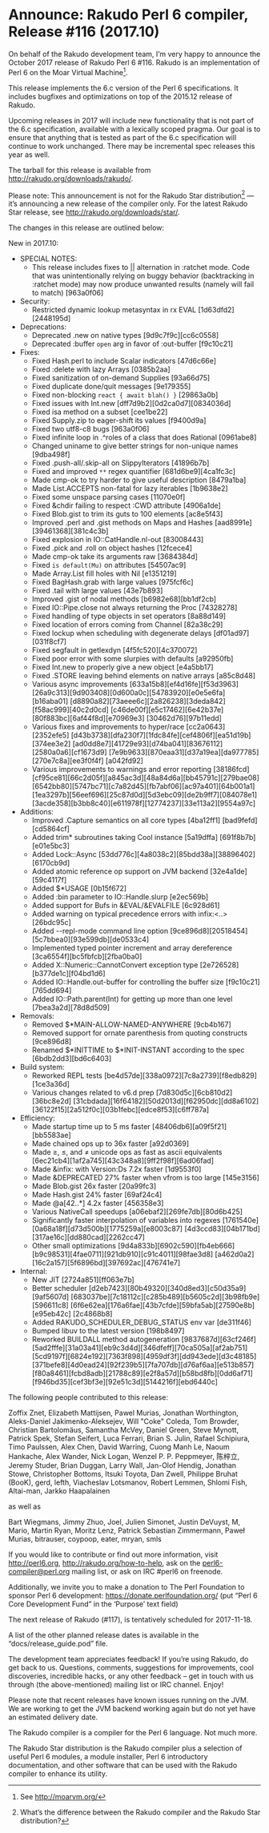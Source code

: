 # Announce: Rakudo Perl 6 compiler, Release #116 (2017.10)

On behalf of the Rakudo development team, I’m very happy to announce the
October 2017 release of Rakudo Perl 6 #116. Rakudo is an implementation of
Perl 6 on the Moar Virtual Machine[^1].

This release implements the 6.c version of the Perl 6 specifications.
It includes bugfixes and optimizations on top of
the 2015.12 release of Rakudo.

Upcoming releases in 2017 will include new functionality that is not
part of the 6.c specification, available with a lexically scoped
pragma. Our goal is to ensure that anything that is tested as part of the
6.c specification will continue to work unchanged. There may be incremental
spec releases this year as well.

The tarball for this release is available from <http://rakudo.org/downloads/rakudo/>.

Please note: This announcement is not for the Rakudo Star
distribution[^2] — it’s announcing a new release of the compiler
only. For the latest Rakudo Star release, see
<http://rakudo.org/downloads/star/>.

The changes in this release are outlined below:

New in 2017.10:
 + SPECIAL NOTES:
    + This release includes fixes to || alternation in :ratchet
      mode. Code that was unintentionally relying on buggy behavior
      (backtracking in :ratchet mode) may now produce unwanted
      results (namely will fail to match) [963a0f06]
 + Security:
    + Restricted dynamic lookup metasyntax in rx EVAL [1d63dfd2][2448195d]
 + Deprecations:
    + Deprecated .new on native types [9d9c7f9c][cc6c0558]
    + Deprecated :buffer `open` arg in favor of :out-buffer [f9c10c21]
 + Fixes:
    + Fixed Hash.perl to include Scalar indicators [47d6c66e]
    + Fixed :delete with lazy Arrays [0385b2aa]
    + Fixed sanitization of on-demand Supplies [93a66d75]
    + Fixed duplicate done/quit messages [9e179355]
    + Fixed non-blocking `react { await blah() }` [29863a0b]
    + Fixed issues with Int.new [dff7d9b2][0d2ca0d7][0834036d]
    + Fixed isa method on a subset [cee1be22]
    + Fixed Supply.zip to eager-shift its values [f9400d9a]
    + Fixed two utf8-c8 bugs [963a0f06]
    + Fixed infinite loop in .^roles of a class that does Rational [0961abe8]
    + Changed uniname to give better strings for non-unique names [9dba498f]
    + Fixed .push-all/.skip-all on SlippyIterators [41896b7b]
    + Fixed and improved `**` regex quantifier [681d6be9][4ca1fc3c]
    + Made cmp-ok to try harder to give useful description [8479a1ba]
    + Made List.ACCEPTS non-fatal for lazy iterables [1b9638e2]
    + Fixed some unspace parsing cases [11070e0f]
    + Fixed &chdir failing to respect :CWD attribute [4906a1de]
    + Fixed Blob.gist to trim its guts to 100 elements [ac8e5f43]
    + Improved .perl and .gist methods on Maps and Hashes [aad8991e]
        [39461368][381c4c3b]
    + Fixed explosion in IO::CatHandle.nl-out [83008443]
    + Fixed .pick and .roll on object hashes [12fcece4]
    + Made cmp-ok take its arguments raw [3684384d]
    + Fixed `is default(Mu)` on attributes [54507ac9]
    + Made Array.List fill holes with Nil [e1351219]
    + Fixed BagHash.grab with large values [975fcf6c]
    + Fixed .tail with large values [43e7b893]
    + Improved .gist of nodal methods [b6982e68][bb1df2cb]
    + Fixed IO::Pipe.close not always returning the Proc [74328278]
    + Fixed handling of type objects in set operators [8a88d149]
    + Fixed location of errors coming from Channel [82a38c29]
    + Fixed lockup when scheduling with degenerate delays [df01ad97][031f8cf7]
    + Fixed segfault in getlexdyn [4f5fc520][4c370072]
    + Fixed poor error with some slurpies with defaults [a92950fb]
    + Fixed Int.new to properly give a new object [e4a5bb17]
    + Fixed .STORE leaving behind elements on native arrays [a85c8d48]
    + Various async improvements [633a15b8][ef4d16fe][f53d3963]
        [26a9c313][9d903408][0d600a0c][54783920][e0e5e6fa][b16aba01]
        [d8890a82][73aeee6c][2a826238][3deda842][f58ac999][40c2d0cd]
        [c46de00f][e5c17462][6e42b37e][80f883bc][6af44f8d][e70969e3]
        [30462d76][97b11edd]
    + Various fixes and improvements to hyper/race [cc2a0643][2352efe5]
        [d43b3738][dfa230f7][1fdc84fe][cef4806f][ea51d19b][374ee3e2]
        [ad0dd8e7][41729e93][d74ba041][83676112][2580a0a6][cf1673d9]
        [7e9b9633][870eaa31][d37a19ea][da977785][270e7c8a][ee3f0f4f]
        [a042fd92]
    + Various improvements to warnings and error reporting [38186fcd]
        [cf95ce81][66c2d05f][a845ac3d][48a84d6a][bb45791c][279bae08]
        [6542bb80][5747bc71][c7a82d45][fb7abf06][ac97a401][64b001a1]
        [1ea3297b][56eef696][25c87d0d][5d3ebc09][de2b9ff7][084078e1]
        [3acde358][b3bb8c40][e611978f][12774237][33e113a2][9554a97c]
 + Additions:
    + Improved .Capture semantics on all core types [4ba12ff1]
        [bad9fefd][cd5864cf]
    + Added trim* subroutines taking Cool instance [5a19dffa]
        [691f8b7b][e01e5bc3]
    + Added Lock::Async [53dd776c][4a8038c2][85bdd38a][38896402][6170cb9d]
    + Added atomic reference op support on JVM backend [32e4a1de][59c4117f]
    + Added $*USAGE [0b15f672]
    + Added :bin parameter to IO::Handle.slurp [e2ec569b]
    + Added support for Bufs in &EVAL/&EVALFILE [6c928d61]
    + Added warning on typical precedence errors with infix:<..> [26bdc95c]
    + Added --repl-mode command line option [9ce896d8][20518454]
        [5c7bbea0][93e599db][de0533c4]
    + Implemented typed pointer increment and array dereference
        [3ca6554f][bc5fbfcb][2fba0ba0]
    + Added X::Numeric::CannotConvert exception type [2e726528]
        [b377de1c][f04bd1d6]
    + Added IO::Handle.out-buffer for controlling the buffer size
        [f9c10c21][765dd694]
    + Added IO::Path.parent(Int) for getting up more than one level
        [7bea3a2d][78d8d509]
 + Removals:
    + Removed $*MAIN-ALLOW-NAMED-ANYWHERE [9cb4b167]
    + Removed support for ornate parenthesis from quoting constructs [9ce896d8]
    + Renamed $*INITTIME to $*INIT-INSTANT according to the spec
        [6bdb2dd3][bd6c6403]
 + Build system:
    + Reworked REPL tests [be4d57de][338a0972][7c8a2739][f8edb829][1ce3a36d]
    + Various changes related to v6.d prep [7d830d5c][6cb810d2][36bc8e2d]
        [31cbdada][16f64182][50d2013d][f62950dc][dd8a6102]
        [36122f15][2a512f0c][03b1febc][edce8f53][c6ff787a]
 + Efficiency:
    + Made startup time up to 5 ms faster [48406db6][a09f5f21][bb5583ae]
    + Made chained ops up to 36x faster [a92d0369]
    + Made ≥, ≤, and ≠ unicode ops as fast as ascii equivalents
        [6ec21cb4][1af2a745][43c348a8][9ff2f98f][6ad06fad]
    + Made &infix:<cmp> with Version:Ds 7.2x faster [1d9553f0]
    + Made &DEPRECATED 27% faster when vfrom is too large [145e3156]
    + Made Blob.gist 26x faster [20a99fc3]
    + Made Hash.gist 24% faster [69af24c4]
    + Made @a[42..*] 4.2x faster [456358e3]
    + Various NativeCall speedups [a06ebaf2][269fe7db][80d6b425]
    + Significantly faster interpolation of variables into regexes
        [1761540e][0a68a18f][d73d500b][1775259a][e8003c87]
        [4d3ccd83][04b171bd][317ae16c][dd880cad][2262cc47]
    + Other small optimizations [9d4a833b][6902c590][fb4eb666]
        [b9c98531][4fae0711][921db910][c91c4011][98fae3d8]
        [a462d0a2][16c2a157][5f6896bd][397692ac][476741e7]
 + Internal:
    + New JIT [2724a851][ff063e7b]
    + Better scheduler [d2eb7423][80b49320][340d8ed3][c50d35a9][9af5607d]
        [683037be][7c18112c][c285b489][b5605c2d][3b98fb9e][596611c8]
        [6f6e62ea][176a6fae][43b7cfde][59bfa5ab][27590e8b][e95eb42c]
        [2c4868b8]
    + Added RAKUDO_SCHEDULER_DEBUG_STATUS env var [de311f46]
    + Bumped libuv to the latest version [198b8497]
    + Reworked BUILDALL method autogeneration [9837687d][63cf246f]
        [5ad2fffe][31a03a41][eb9c3d4d][346dfeff][70ca505a][af2ab751]
        [5cd9197f][6824e192][7363f898][4959df3f][dd943ede][d3c48185]
        [371befe8][4d0ead24][92f239b5][7fa707db][d76af6aa][e513b857]
        [f80a8461][fcbd8adb][21788c89][e2f8a57d][b58bd8fb][0dd6af71]
        [f946bd35][cef3bf3e][92e51c3d][5144216f][ebd6440c]


The following people contributed to this release:

Zoffix Znet, Elizabeth Mattijsen, Pawel Murias, Jonathan Worthington,
Aleks-Daniel Jakimenko-Aleksejev, Will "Coke" Coleda, Tom Browder,
Christian Bartolomäus, Samantha McVey, Daniel Green, Steve Mynott,
Patrick Spek, Stefan Seifert, Luca Ferrari, Brian S. Julin,
Rafael Schipiura, Timo Paulssen, Alex Chen, David Warring, Cuong Manh Le,
Naoum Hankache, Alex Wander, Nick Logan, Wenzel P. P. Peppmeyer, 陈梓立,
Jeremy Studer, Brian Duggan, Larry Wall, Jan-Olof Hendig, Jonathan Stowe,
Christopher Bottoms, Itsuki Toyota, Dan Zwell, Philippe Bruhat (BooK), gerd,
lefth, Viacheslav Lotsmanov, Robert Lemmen, Shlomi Fish, Altai-man,
Jarkko Haapalainen

as well as

Bart Wiegmans, Jimmy Zhuo, Joel, Julien Simonet, Justin DeVuyst, M, Mario, Martin Ryan, Moritz Lenz, Patrick Sebastian Zimmermann, Paweł Murias, bitrauser, coypoop, eater, mryan, smls

If you would like to contribute or find out more information, visit
<http://perl6.org>, <http://rakudo.org/how-to-help>, ask on the
<perl6-compiler@perl.org> mailing list, or ask on IRC #perl6 on freenode.

Additionally, we invite you to make a donation to The Perl Foundation
to sponsor Perl 6 development: <https://donate.perlfoundation.org/>
(put “Perl 6 Core Development Fund” in the ‘Purpose’ text field)

The next release of Rakudo (#117), is tentatively scheduled for 2017-11-18.

A list of the other planned release dates is available in the
“docs/release_guide.pod” file.

The development team appreciates feedback! If you’re using Rakudo, do
get back to us. Questions, comments, suggestions for improvements, cool
discoveries, incredible hacks, or any other feedback – get in touch with
us through (the above-mentioned) mailing list or IRC channel. Enjoy!

Please note that recent releases have known issues running on the JVM.
We are working to get the JVM backend working again but do not yet have
an estimated delivery date.

[^1]: See <http://moarvm.org/>

[^2]: What’s the difference between the Rakudo compiler and the Rakudo
Star distribution?

The Rakudo compiler is a compiler for the Perl 6 language.
Not much more.

The Rakudo Star distribution is the Rakudo compiler plus a selection
of useful Perl 6 modules, a module installer, Perl 6 introductory
documentation, and other software that can be used with the Rakudo
compiler to enhance its utility.
